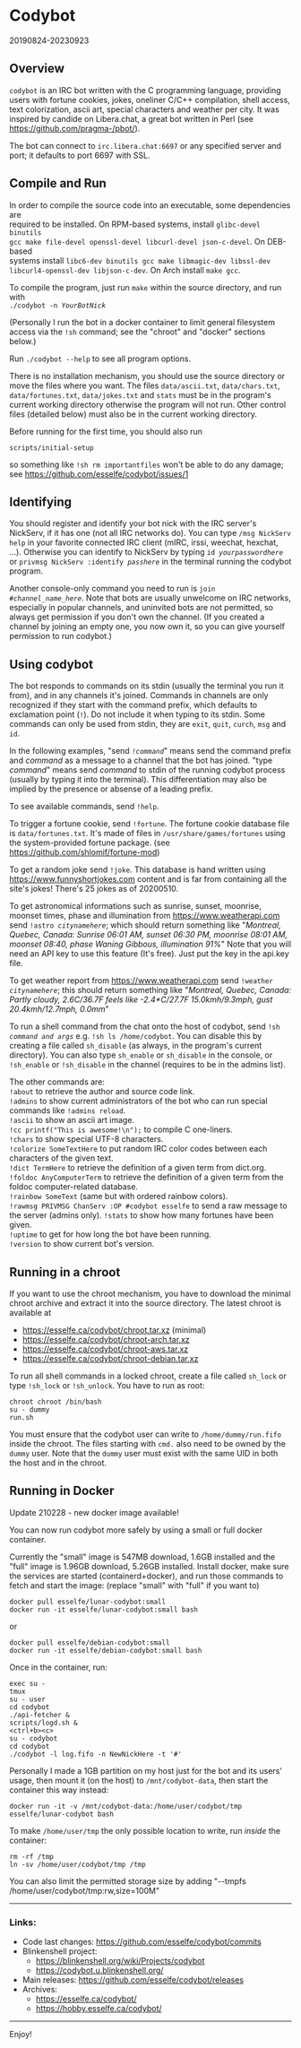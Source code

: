 # Codybot

20190824-20230923

## Overview

`codybot` is an IRC bot written with the C programming language, providing users
with fortune cookies, jokes, oneliner C/C++ compilation, shell access, text colorization,
ascii art, special characters and weather per city. It was inspired by candide on
Libera.chat, a great bot written in Perl (see https://github.com/pragma-/pbot/).

The bot can connect to `irc.libera.chat:6697` or any specified server and port;
it defaults to port 6697 with SSL.

## Compile and Run

In order to compile the source code into an executable, some dependencies are  
required to be installed. On RPM-based systems, install `glibc-devel binutils`  
`gcc make file-devel openssl-devel libcurl-devel json-c-devel`. On DEB-based  
systems install `libc6-dev binutils gcc make libmagic-dev libssl-dev`  
`libcurl4-openssl-dev libjson-c-dev`. On Arch install `make gcc`.  

To compile the program, just run `make` within the source directory, and run with  
`./codybot -n `_`YourBotNick`_

(Personally I run the bot in a docker container to limit general filesystem access
via the `!sh` command; see the "chroot" and "docker" sections below.)

Run `./codybot --help` to see all program options.

There is no installation mechanism, you should use the source directory or move
the files where you want. The files `data/ascii.txt`, `data/chars.txt`, `data/fortunes.txt`,
`data/jokes.txt` and `stats` must be in the program's current working directory
otherwise the program will not run. Other control files (detailed below) must
also be in the current working directory.

Before running for the first time, you should also run  

    scripts/initial-setup

so something like `!sh rm importantfiles` won't be able to do any damage;
see https://github.com/esselfe/codybot/issues/1

## Identifying

You should register and identify your bot nick with the IRC server's NickServ,
if it has one (not all IRC networks do). You can type `/msg NickServ help` in
your favorite connected IRC client (mIRC, irssi, weechat, hexchat, ...).
Otherwise you can identify to NickServ by typing `id `_`yourpasswordhere`_ or
`privmsg NickServ :identify `_`passhere`_ in the terminal running the codybot program.

Another console-only command you need to run is `join `_`#channel_name_here`_.
Note that bots are usually unwelcome on IRC networks, especially in popular channels,
and uninvited bots are not permitted, so always get permission if you don't own
the channel. (If you created a channel by joining an empty one, you now own it,
so you can give yourself permission to run codybot.)

## Using codybot

The bot responds to commands on its stdin (usually the terminal you run it from),
and in any channels it's joined. Commands in channels are only recognized if they
start with the command prefix, which defaults to exclamation point (`!`).
Do not include it when typing to its stdin. Some commands can only be used from stdin,
they are `exit`, `quit`, `curch`, `msg` and `id`.

In the following examples, "send _`!command`_" means send the command prefix and
_command_ as a message to a channel that the bot has joined. "type _command_" means
send _command_ to stdin of the running codybot process (usually by typing it into the terminal).
This differentiation may also be implied by the presence or absense of a leading prefix.

To see available commands, send `!help`.

To trigger a fortune cookie, send `!fortune`. The fortune cookie database file is `data/fortunes.txt`.
It's made of files in `/usr/share/games/fortunes` using the system-provided fortune package.
(see https://github.com/shlomif/fortune-mod)

To get a random joke send `!joke`. This database is hand written using https://www.funnyshortjokes.com
content and is far from containing all the site's jokes! There's 25 jokes as of 20200510.

To get astronomical informations such as sunrise, sunset, moonrise, moonset times, phase 
and illumination from https://www.weatherapi.com send `!astro `_`citynamehere`_;
which should return something like 
"_Montreal, Quebec, Canada: Sunrise 06:01 AM, sunset 06:30 PM, moonrise 08:01 AM, moonset 08:40, phase Waning Gibbous, illumination 91%_"
Note that you will need an API key to use this feature (It's free).
Just put the key in the api.key file.

To get weather report from https://www.weatherapi.com send `!weather `_`citynamehere`_;
this should return something like 
"_Montreal, Quebec, Canada: Partly cloudy, 2.6*C/36.7*F feels like -2.4*C/27.7F 15.0kmh/9.3mph, gust 20.4kmh/12.7mph, 0.0mm_"

To run a shell command from the chat onto the host of codybot, send `!sh `_`command and args`_
e.g. `!sh ls /home/codybot`. You can disable this by creating a file called `sh_disable`
(as always, in the program's current directory). You can also type `sh_enable` or `sh_disable`
in the console, or `!sh_enable` or `!sh_disable` in the channel (requires to be in the admins list).  

The other commands are:  
`!about` to retrieve the author and source code link.  
`!admins` to show current administrators of the bot who can run special commands like `!admins reload`.  
`!ascii` to show an ascii art image.  
`!cc printf("This is awesome!\n");` to compile C one-liners.  
`!chars` to show special UTF-8 characters.  
`!colorize SomeTextHere` to put random IRC color codes between each characters of the given text.  
`!dict TermHere` to retrieve the definition of a given term from dict.org.  
`!foldoc AnyComputerTerm` to retrieve the definition of a given term from the foldoc computer-related database.  
`!rainbow SomeText` (same but with ordered rainbow colors).  
`!rawmsg PRIVMSG ChanServ :OP #codybot esselfe` to send a raw message to the server (admins only).
`!stats` to show how many fortunes have been given.  
`!uptime` to get for how long the bot have been running.  
`!version` to show current bot's version.  

## Running in a chroot

If you want to use the chroot mechanism, you have to download the minimal chroot archive
and extract it into the source directory. The latest chroot is available at  

* https://esselfe.ca/codybot/chroot.tar.xz (minimal)  
* https://esselfe.ca/codybot/chroot-arch.tar.xz  
* https://esselfe.ca/codybot/chroot-aws.tar.xz  
* https://esselfe.ca/codybot/chroot-debian.tar.xz  

To run all shell commands in a locked chroot, create a file called `sh_lock` or
type `!sh_lock` or `!sh_unlock`. You have to run as root:  

    chroot chroot /bin/bash  
    su - dummy  
    run.sh  

You must ensure that the codybot user can write to
`/home/dummy/run.fifo` inside the chroot. The files starting with
`cmd.` also need to be owned by the `dummy` user.
Note that the `dummy` user must exist with the same UID in both the host
and in the chroot.

## Running in Docker

Update 210228 - new docker image available!

You can now run codybot more safely by using a small or full docker container.

Currently the "small" image is 547MB download, 1.6GB installed and
the "full" image is 1.96GB download, 5.26GB installed.
Install docker, make sure the services are started (containerd+docker),
and run those commands to fetch and start the image:
(replace "small" with "full" if you want to)

    docker pull esselfe/lunar-codybot:small
    docker run -it esselfe/lunar-codybot:small bash

or

    docker pull esselfe/debian-codybot:small
    docker run -it esselfe/debian-codybot:small bash

Once in the container, run:

	exec su -
	tmux
	su - user
	cd codybot
	./api-fetcher &
	scripts/logd.sh &
	<ctrl+b><c>
	su - codybot
	cd codybot
    ./codybot -l log.fifo -n NewNickHere -t '#'

Personally I made a 1GB partition on my host just for the bot and
its users' usage, then mount it (on the host) to `/mnt/codybot-data`,
then start the container this way instead:

    docker run -it -v /mnt/codybot-data:/home/user/codybot/tmp esselfe/lunar-codybot bash

To make `/home/user/tmp` the only possible location to write, run _inside_ the container:

    rm -rf /tmp
    ln -sv /home/user/codybot/tmp /tmp

You can also limit the permitted storage size by adding "--tmpfs /home/user/codybot/tmp:rw,size=100M"  

----

### Links:  
- Code last changes: https://github.com/esselfe/codybot/commits
- Blinkenshell project:  
  - https://blinkenshell.org/wiki/Projects/codybot  
  - https://codybot.u.blinkenshell.org/  
- Main releases: https://github.com/esselfe/codybot/releases  
- Archives:
  - https://esselfe.ca/codybot/  
  - https://hobby.esselfe.ca/codybot/  

----

Enjoy!
